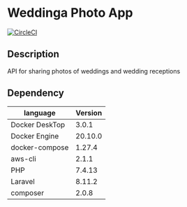 # Weddinga Photo App

[![CircleCI](https://circleci.com/gh/taiga-tech/wedding-photo-api.svg?style=shield&circle-token=9ab6c1be310b621ccc287c53163200249bec0b74)](https://app.circleci.com/pipelines/github/taiga-tech/wedding-photo-api/)

## Description
API for sharing photos of weddings and wedding receptions

## Dependency

|language|Version|
|---|---|
|Docker DeskTop|3.0.1|
|Docker Engine|20.10.0|
|docker-compose|1.27.4|
|aws-cli|2.1.1|
|PHP|7.4.13|
|Laravel|8.11.2|
|composer|2.0.8|
